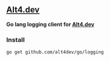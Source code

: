 ## <a href="https://alt4.dev">Alt4.dev</a>

**Go lang logging client for <a href="https://alt4.dev">Alt4.dev</a>**

### Install
```shell script
go get github.com/alt4dev/go/logging
```
